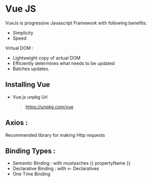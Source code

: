 # Vue JS

VueJs is progressive Javascript Framework with following benefits:

- Simplicity
- Speed

Virtual DOM :
- Lightweight copy of actual DOM
- Efficiently determines what needs to be updated
- Batches updates.

## Installing Vue
- Vue.js unpkg Url
  > https://unpkg.com/vue

## Axios :
Recommended library for making Http requests

## Binding Types :
- Semantic Binding : with mustasches {{ propertyName }}
- Declarative Binding : with v- Declaratives
- One Time Binding 
